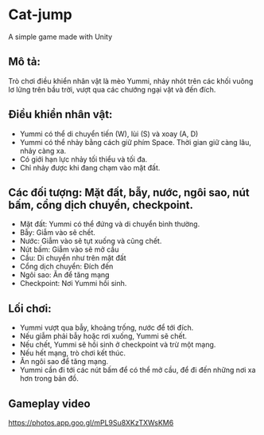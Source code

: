 # Cat-jump
A simple game made with Unity

## Mô tả: 
Trò chơi điều khiển nhân vật là mèo Yummi, nhảy nhót trên các khối vuông lơ lửng trên bầu trời, vượt qua các chướng ngại vật và đến đích.

## Điều khiển nhân vật:
- Yummi có thể di chuyển tiến (W), lùi (S) và xoay (A, D)
- Yummi có thể nhảy bằng cách giữ phím Space. Thời gian giữ càng lâu, nhảy càng xa.
- Có giới hạn lực nhảy tối thiểu và tối đa.
- Chỉ nhảy được khi đang chạm vào mặt đất.

## Các đối tượng: Mặt đất, bẫy, nước, ngôi sao, nút bấm, cổng dịch chuyển, checkpoint.
- Mặt đất: Yummi có thể đứng và di chuyển bình thường.
- Bẫy: Giẫm vào sẽ chết.
- Nước: Giẫm vào sẽ tụt xuống và cũng chết.
- Nút bấm: Giẫm vào sẽ mở cầu
- Cầu: Di chuyển như trên mặt đất
- Cổng dịch chuyển: Đích đến
- Ngôi sao: Ăn để tăng mạng
- Checkpoint: Nơi Yummi hồi sinh.

## Lối chơi:
- Yummi vượt qua bẫy, khoảng trống, nước để tới đích. 
- Nếu giẫm phải bẫy hoặc rơi xuống, Yummi sẽ chết.
- Nếu chết, Yummi sẽ hồi sinh ở checkpoint và trừ một mạng.
- Nếu hết mạng, trò chơi kết thúc. 
- Ăn ngôi sao để tăng mạng. 
- Yummi cần đi tới các nút bấm để có thể mở cầu, để đi đến những nơi xa hơn trong bản đồ.

## Gameplay video
https://photos.app.goo.gl/mPL9Su8XKzTXWsKM6
